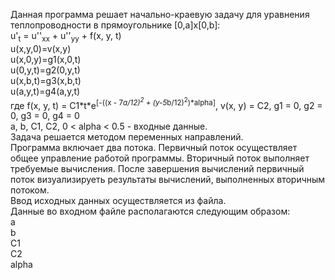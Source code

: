 Данная программа решает начально-краевую задачу для уравнения теплопроводности в прямоугольнике [0,a]x[0,b]:<br>
u'<sub>t</sub> = u''<sub>xx</sub> + u''<sub>yy</sub> + f(x, y, t)<br>
u(x,y,0)=v(x,y)<br>
u(x,0,y)=g1(x,0,t)<br>
u(0,y,t)=g2(0,y,t)<br>
u(x,b,t)=g3(x,b,t)<br>
u(a,y,t)=g4(a,y,t)<br>
где f(x, y, t) = C1\*t\*e<sup>[-((x - 7*a/12)<sup>2</sup> + (y-5*b/12)<sup>2</sup>)*alpha]</sup>, v(x, y) = C2, g1 = 0, g2 = 0, g3 = 0, g4 = 0<br>
a, b, C1, C2, 0 < alpha < 0.5 - входные данные.<br>
Задача решается методом переменных направлений.<br>
Программа включает два потока. Первичный поток осуществляет общее управление работой программы. Вторичный поток выполняет требуемые вычисления. После завершения вычислений первичный поток визуализируеть результаты вычислений, выполненных вторичным потоком.<br>
Ввод исходных данных осуществляется из файла.<br>
Данные во входном файле располагаются следующим образом:<br>
a<br>
b<br>
C1<br>
C2<br>
alpha

